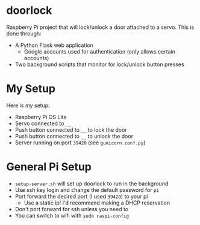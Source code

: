 # doorlock
Raspberry Pi project that will lock/unlock a door attached to a servo.
This is done through:
- A Python Flask web application
  - Google accounts used for authentication (only allows certain accounts)
- Two background scripts that monitor for lock/unlock button presses

# My Setup
Here is my setup:
- Raspberry Pi OS Lite
- Servo connected to `__`
- Push button connected to `__` to lock the door
- Push button connected to `__` to unlock the door
- Server running on port `39420` (see `gunicorn.conf.py`)

# General Pi Setup
- `setup-server.sh` will set up doorlock to run in the background
- Use ssh key login and change the default password for `pi`
- Port forward the desired port (I used `39420`) to your pi
  - Use a static ip! I'd recommend making a DHCP reservation
- Don't port forward for ssh unless you need to
- You can switch to wifi with `sudo raspi-config`
